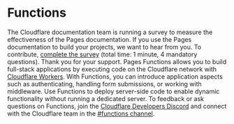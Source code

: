 # Functions
The Cloudflare documentation team is running a survey to measure the effectiveness of the Pages documentation. If you use the Pages documentation to build your projects, we want to hear from you.
To contribute, [complete the survey](https://forms.gle/ufDHpP9YvqTzJzXC7) (total time: 1 minute, 4 mandatory questions).
Thank you for your support.
Pages Functions allows you to build full-stack applications by executing code on the Cloudflare network with [Cloudflare Workers](/workers/). With Functions, you can introduce application aspects such as authenticating, handling form submissions, or working with middleware. Use Functions to deploy server-side code to enable dynamic functionality without running a dedicated server.
To feedback or ask questions on Functions, join the [Cloudflare Developers Discord](https://discord.com/invite/cloudflaredev) and connect with the Cloudflare team in the [#functions channel](https://discord.com/channels/595317990191398933/910978223968518144).